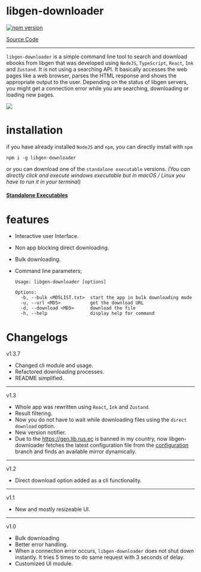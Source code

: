 # libgen-downloader 

[![npm version](https://badge.fury.io/js/libgen-downloader.svg)](https://badge.fury.io/js/libgen-downloader)

[Source Code](https://github.com/obsfx/libgen-downloader)

---

`libgen-downloader` is a simple command line tool to search and download ebooks from libgen that was developed using `NodeJS`, `TypeScript`, `React`, `Ink` and `Zustand`. It is not using a searching API. It basically accesses the web pages like a web browser, parses the HTML response and shows the appropriate output to the user. Depending on the status of libgen servers, you might get a connection error while you are searching, downloading or loading new pages.



![](https://raw.githubusercontent.com/obsfx/libgen-downloader/gh-pages/media/demo.gif)



# installation

if you have already installed `NodeJS` and `npm`, you can directly install with `npm`

```
npm i -g libgen-downloader
```

or you can download one of the `standalone executable` versions. *(You can directly click and execute windows executable but in macOS / Linux you have to run it in your terminal)*

#### [Standalone Executables](https://github.com/obsfx/libgen-cli-downloader/releases)



# features

- Interactive user Interface.

- Non app blocking direct downloading.

- Bulk downloading.

- Command line parameters;

  ```
  Usage: libgen-downloader [options]
  
  Options:
    -b, --bulk <MD5LIST.txt>  start the app in bulk downloading mode
    -u, --url <MD5>           get the download URL
    -d, --download <MD5>      download the file
    -h, --help                display help for command
  ```



# Changelogs

v1.3.7

- Changed cli module and usage.
- Refactored downloading processes.
- README simplified.

---

v1.3

- Whole app was rewritten using `React`, `Ink` and `Zustand`.
- Result filtering.
- Now you do not have to wait while downloading files using the `direct download` option.
- New version notifier.
- Due to the https://gen.lib.rus.ec is banned in my country, now libgen-downloader fetches the latest configuration file from the [configuration](https://github.com/obsfx/libgen-downloader/tree/configuration) branch and finds an available mirror dynamically.

---

v1.2

- Direct download option added as a cli functionality.

---

v1.1

- New and mostly resizeable UI.

---

v1.0

- Bulk downloading
- Better error handling.
- When a connection error occurs, `libgen-downloader` does not shut down instantly. It tries 5 times to do same request with 3 seconds of delay.
- Customized UI module.
